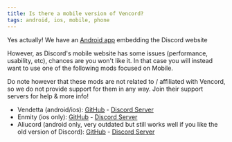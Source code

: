 ```yaml
---
title: Is there a mobile version of Vencord?
tags: android, ios, mobile, phone
---
```


Yes actually! We have an [Android app](https://github.com/Vencord/Android) embedding the Discord website

However, as Discord's mobile website has some issues (performance, usability, etc), chances are you won't like it.
In that case you will instead want to use one of the following mods focused on Mobile.

Do note however that these mods are not related to / affiliated with Vencord, so we do not provide support for them in any way. Join their support servers for help & more info!

- Vendetta (android/ios): [GitHub](https://github.com/vendetta-mod/Vendetta) - [Discord Server](https://discord.gg/n9QQ4XhhJP)
- Enmity (ios only): [GitHub](https://github.com/enmity-mod/enmity) - [Discord Server](https://discord.gg/rMdzhWUaGT)
- Aliucord (android only, very outdated but still works well if you like the old version of Discord):
[GitHub](https://github.com/Aliucord/Aliucord) - [Discord Server](https://discord.gg/EsNDvBaHVU)
